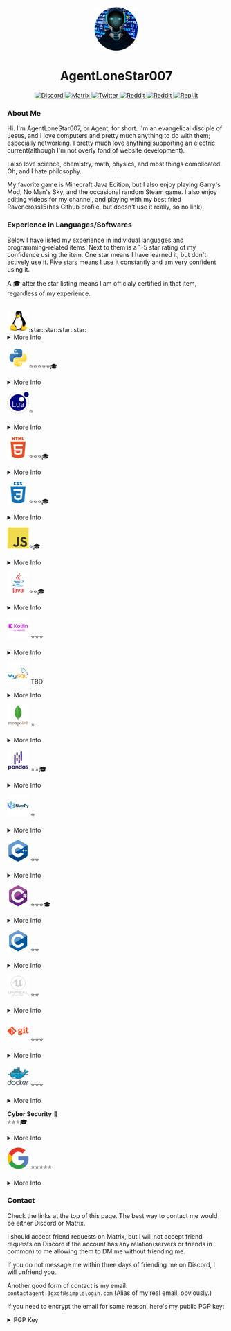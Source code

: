 <!--Header-->
<div id="header" align="center">
  <img src="/assets/profile-pic.png" width="100"/>
  <h1>AgentLoneStar007</h1>
  
  <a href="https://discordapp.com/users/403735483961704450">
    <img src="https://img.shields.io/badge/Discord-white?logo=discord&logoColor=Hex(7289da)" alt="Discord"/>
  </a>
  
  <a href="https://matrix.to/#/@agentlonestar007:matrix.org">
    <img src="https://img.shields.io/badge/Matrix-gray?logo=matrix&logoColor=white" alt="Matrix"/>
  </a>
  
  <a href="https://twitter.com/YaBoiAgent">
    <img src="https://img.shields.io/badge/Twitter-darkblue?logo=twitter&logoColor=blue" alt="Twitter"/>
  </a>
  
  <a href="https://www.reddit.com/user/RobCo-Industries">
    <img src="https://img.shields.io/badge/Reddit-maroon?logo=reddit&logoColor=red" alt="Reddit"/>
  </a>
  
  <a href="https://www.youtube.com/channel/UC9M6PQlY2ZFj1wC_j09nwAQ">
    <img src="https://img.shields.io/badge/Youtube-white?logo=youtube&logoColor=red" alt="Reddit"/>
  </a>
  
  <a href="https://replit.com/@AgentLoneStar">
    <img src="https://img.shields.io/badge/Repl.it-blue?logo=replit&logoColor=white" alt="Repl.it"/>
  </a>
</div>

<!--Body-->
### About Me
Hi. I'm AgentLoneStar007, or Agent, for short. I'm an evangelical disciple of Jesus, and I
love computers and pretty much anything to do with them; especially networking. I pretty much
love anything supporting an electric current(although I'm not overly fond of website development).

I also love science, chemistry, math, physics, and most things complicated.
Oh, and I hate philosophy. 

My favorite game is Minecraft Java Edition, but I also enjoy playing Garry's Mod, No Man's Sky,
and the occasional random Steam game. I also enjoy editing videos for my channel, and playing
with my best fried Ravencross15(has Github profile, but doesn't use it really, so no link).

### Experience in Languages/Softwares
Below I have listed my experience in individual languages and programming-related items.
Next to them is a 1-5 star rating of my confidence using the item. One star means I have learned it,
but don't actively use it. Five stars means I use it constantly and am very confident using it.

A :mortar_board: after the star listing means I am officialy certified in that item, regardless of
my experience.

<br>

<div id="experience-icons">
  <img src="https://raw.githubusercontent.com/devicons/devicon/1119b9f84c0290e0f0b38982099a2bd027a48bf1/icons/linux/linux-original.svg" width="50" height="50"/>:star::star::star::star:
  <details>
    <summary>More Info</summary>
    <br>
    I have been daily-driving EndeavourOS(an Arch-based distro) on my<br>
    main PC since about 2021, but I've been using Linux for random<br>
    projects since long before. I am not, by far, a professional Linux<br>
    user, but I do know my way around the terminal/shell.
  </details>
  
  <img src="https://raw.githubusercontent.com/devicons/devicon/1119b9f84c0290e0f0b38982099a2bd027a48bf1/icons/python/python-original.svg" width="50" height="50"/>:star::star::star::star::star::mortar_board:
  <details>
    <summary>More Info</summary>
    <br>
    Python is the first language I ever learned, way back since 2015.<br>
    I've used it for pretty much everything that doesn't require use<br>
    of a different language.
  </details>
  
  <img src="https://raw.githubusercontent.com/devicons/devicon/1119b9f84c0290e0f0b38982099a2bd027a48bf1/icons/lua/lua-original-wordmark.svg" width="50" height="50"/>:star:
  <details>
    <summary>More Info</summary>
    <br>
    I've worked with Lua before because I made a few Garry's Mod addons,<br>
    but I've never taken a course on it. The only experience I have is<br>
    just some Googling. Due to it's simple syntax, however, it would probably<br>
    be easy to use and learn along the way.
  </details>
  
  <img src="https://raw.githubusercontent.com/devicons/devicon/1119b9f84c0290e0f0b38982099a2bd027a48bf1/icons/html5/html5-plain-wordmark.svg" width="50" height="50"/>:star::star::star::mortar_board:
  <details>
    <summary>More Info</summary>
    <br>
    I took a course on HTML/CSS/Js a long while back, and am fully capable<br>
    of creating super-simple websites using them.
  </details>
  
  <img src="https://raw.githubusercontent.com/devicons/devicon/1119b9f84c0290e0f0b38982099a2bd027a48bf1/icons/css3/css3-plain-wordmark.svg" width="50" height="50"/>:star::star::star::mortar_board:
  <details>
    <summary>More Info</summary>
    <br>
    See HTML More Info.
  </details>
  
  <img src="https://raw.githubusercontent.com/devicons/devicon/1119b9f84c0290e0f0b38982099a2bd027a48bf1/icons/javascript/javascript-original.svg" width="50" height="50"/>:star::mortar_board:
  <details>
    <summary>More Info</summary>
    <br>
    I have experience in Javascript and would be capable of using it(with a<br>
    ton of Googling), but I hate it. Don't ask me to use it.
  </details>
  
  <img src="https://raw.githubusercontent.com/devicons/devicon/1119b9f84c0290e0f0b38982099a2bd027a48bf1/icons/java/java-original-wordmark.svg" width="50" height="50"/>:star::star::mortar_board:
  <details>
    <summary>More Info</summary>
    <br>
    I would be confident in using Java, but I do not use it 24/7. By far.
  </details>
  
  <img src="https://raw.githubusercontent.com/devicons/devicon/1119b9f84c0290e0f0b38982099a2bd027a48bf1/icons/kotlin/kotlin-plain-wordmark.svg" width="50" height="50"/> :star::star::star:
  <details>
    <summary>More Info</summary>
    <br>
    I am sadly not certified in this course due to a bit of an error with<br>
    W3Schools, but I did take the entire course, and am confident in using it.
  </details>
  
  <img src="https://raw.githubusercontent.com/devicons/devicon/1119b9f84c0290e0f0b38982099a2bd027a48bf1/icons/mysql/mysql-original-wordmark.svg" width="50" height="50"/> TBD
  <details>
    <summary>More Info</summary>
    <br>
    I mark this as to be determined due to the fact I'm still taking a<br>
    couse on MySQL and data analytics.
  </details>
  
  <img src="https://raw.githubusercontent.com/devicons/devicon/1119b9f84c0290e0f0b38982099a2bd027a48bf1/icons/mongodb/mongodb-original-wordmark.svg" width="50" height="50"/> :star:
  <details>
    <summary>More Info</summary>
    <br>
    Technically I am certified in this, but it's a sub-certification<br>
    of Python. (MongoDB was taught in the Python course.)
  </details>
  
  <img src="https://raw.githubusercontent.com/devicons/devicon/1119b9f84c0290e0f0b38982099a2bd027a48bf1/icons/pandas/pandas-original-wordmark.svg" width="50" height="50"/> :star::star::mortar_board:
  <details>
    <summary>More Info</summary>
    <br>
    Not much information to give, besides I'm certified in it and have<br>
    some minor experience in Pandas.
  </details>
  
  <img src="https://raw.githubusercontent.com/devicons/devicon/1119b9f84c0290e0f0b38982099a2bd027a48bf1/icons/numpy/numpy-original-wordmark.svg" width="50" height="50"/> :star:
  <details>
    <summary>More Info</summary>
    <br>
    Learning NumPy was the most mind-numbing experience in my life.<br>
    I would rather make an OS in Javascript than<br>
    use NumPy for a project. (Impossible, I know; shush.)
  </details>
  
  <img src="https://raw.githubusercontent.com/devicons/devicon/1119b9f84c0290e0f0b38982099a2bd027a48bf1/icons/cplusplus/cplusplus-original.svg" width="50" height="50"/> :star::star:
  <details>
    <summary>More Info</summary>
    <br>
    I learned C++ to work on The Aetheria Project, made in Unreal Engine.
  </details>
  
  <img src="https://raw.githubusercontent.com/devicons/devicon/1119b9f84c0290e0f0b38982099a2bd027a48bf1/icons/csharp/csharp-original.svg" width="50" height="50"/> :star::star::star::mortar_board:
  <details>
    <summary>More Info</summary>
    <br>
    C# is relatively simple and I would be confident using it in a project.
  </details>
  
  <img src="https://raw.githubusercontent.com/devicons/devicon/1119b9f84c0290e0f0b38982099a2bd027a48bf1/icons/c/c-original.svg" width="50" height="50"/> :star::star:
  <details>
    <summary>More Info</summary>
    <br>
    C is way less complex than I expected. I would be confident in using it for smaller projects,<br>
    but maybe not for large-scale systems.
  </details>
  
  <img src="/assets/unreal-engine-logo.png" width="50" height="50"/> :star::star:
  <details>
    <summary>More Info</summary>
    <br>
    I will slowly but surely get more and more experience in Unreal Engine,<br>
    but for now I will leave it at two stars.
  </details>
  
  <img src="https://raw.githubusercontent.com/devicons/devicon/1119b9f84c0290e0f0b38982099a2bd027a48bf1/icons/git/git-plain-wordmark.svg" width="50" height="50"/> :star::star::star:
  <details>
    <summary>More Info</summary>
    <br>
    I don't have a lot of experience with the Git commandline, but<br>
    I do know my way around Github and Git in general. I mainly use<br>
    Gitkraken for my visual Git client due to it's Linux compatibility.
  </details>
  
  <img src="https://raw.githubusercontent.com/devicons/devicon/1119b9f84c0290e0f0b38982099a2bd027a48bf1/icons/docker/docker-original-wordmark.svg" width="50" height="50"/> :star::star::star:
  <details>
    <summary>More Info</summary>
    <br>
    I recently learned the power of Docker when attempting to create<br>
    a MariaDB container. Since then I have learned the power of the<br>
    wonderful Docker.
  </details>
  
 <strong>Cyber Security</strong> :closed_lock_with_key:<br>
 :star::star::star::mortar_board:
  <details>
    <summary>More Info</summary>
    <br>
    I took a course on cyber security a while back on W3Schools, so I<br>
    thought I'd mention it here.
  </details>
  
  <img src="https://raw.githubusercontent.com/devicons/devicon/1119b9f84c0290e0f0b38982099a2bd027a48bf1/icons/google/google-original.svg" width="50" height="50"/> :star::star::star::star::star:
  <details>
    <summary>More Info</summary>
    <br>
    Like all other developers, I am very capable of searching Google<br>
    for solutions to my programming problems.
  </details>
</div>

### Contact
Check the links at the top of this page. The best way to contact me would be either
Discord or Matrix.

I should accept friend requests on Matrix, but I will not accept friend requests on Discord
if the account has any relation(servers or friends in common) to me allowing them to DM me
without friending me.

If you do not message me within three days of friending me on Discord, I will unfriend you.

Another good form of contact is my email: `contactagent.3gxdf@simplelogin.com` (Alias of my
real email, obviously.)

If you need to encrypt the email for some reason, here's my public PGP key:
<details>
<summary>PGP Key</summary>
<br>
  
```
-----BEGIN PGP PUBLIC KEY BLOCK-----
xsFNBGJya5kBEADLGc7lMR2+26oNB7IWyYTsnZRX4WlCjvVWZ3JgcS9kxYL4
v6in3Bvz9Z//Fkk+RAr7/w64+Rk4UGjxDqZrCmxkh3Bgt2I3JEqAuJQQkAKc
EUQCC15DHA508yeQPTZeSb8pJwo2maZi1jZZ+iXokzNA+oz8VF0gel+cpbJM
oPXxgAmmI3cgY0E/jqJ63xPppyp7tXwjL0S5RmkDXsPpCTfagUocGlGm+nGx
rjXDBiOASlofYeMgCfmKE/xZa2HB07xA0s7/lcFFgF29WrDfmCdZmkkjmqWC
gKFqBMEfUI6esplYrLuvKJ6PBws4G2b9wQDnE0qf2D2QPGBi54Hhc+2bCY9f
5R/ZS1fJo762Ui+oOaFioCj4hHdMPjJO5s2Ax+wX0WQnB8wG99yTtFWzvetF
e3OFvqAnmt5KctDpdwF9SEz88f2lr6nLMbmXEPdJpGxEvKFQqdozU2DGLTnV
t/pE+oEfTZf9yhDWAc9aZGhMxfkEJRgbGK4kgmgijUd1LmCapeeEbMwQNM5c
FjzNZ2oFfZ7E+mw1wGUQl2MlzLR4Dmy9ydqIbkru/IMZU6tWIIWrKWYv7Bj+
rpSnycWYde2+r5nPWtmInoO042GkLD6bcguidrWiZo+FdekDiAZtW1hPoltf
itU9qoz2lGVYrIxjU0CQvQIdNWZOc2vHA0PNPwARAQABzSxBZ2VudCBMb25l
U3RhciA8YWdlbnRsb25lc3RhcjAwN0ByaXNldXAubmV0PsLBdQQQAQgAHwUC
YnJrmQYLCQcIAwIEFQgKAgMWAgECGQECGwMCHgEACgkQ157zPD8EnyDDSA/6
AiD8/pWPp7bBrualya5yoDVisxWSD8IcyukZz+owjhCmDs+PYj8px+t00LhW
ZYWj32r+o/p8c4gtfq21KENbJQhqqeWPI9KsYREtEfhjWDB4xvCCmM+OXXkq
NAPj0Cgs0hevlOTO9hUbHNqo4UoqXtYwS93fDfCTPsEwinPm55GiMwskRoUx
72Oayd6IfZwBGGpQGXuJ7iJ42YYVTwG+0I8NDJJpXLXT13eXjjwwIrCFfig0
I72h/DS1DUdExk5hovJ3zD1d8tnfU3GMxDpsUlnDCfDq8Id+vnjbfArgb148
puJkBg3jDqn0HXqdqFjeh7RJZ70n6HbV6X0/MGC0i+hsLqdX22mi1RwBNqdz
4JMqHVRbfU7aMQMgY8ybhBH20Juk5aHoM5qaN3SkmyCMbITv1guvoR7G7wBH
hTIB4T6G53dVKjEtsR16cW7Ixzwu4pXhbVct9JPUm35ekgUYvHgbXig0aYd9
Sb3U5zvxaJubZaONBv1YcjBzQfmlYRLsJtvgKYM+iegs1rSLbGVmufA5emuR
ak9p9nzVXxxL4N3TuaY3Xk8PvF1wC6WOqnB80c2bllq48wW62K6LhmC5dRHi
UehQ291K2E+k3EGygRqrnxdQ+BEUhQcIGsiVm51dZoNGqwQWIJni/v74JcTW
4sbFTe5cKHeCzmPc0H3fep3OwU0EYnJrmQEQALb4JaSN9yNJDbdr6EHGx8H9
bCO2qSYxWQnKZYYA0b1G1YPTwiki6zskoGTMyBhtVl0xdsVt1xwX859tnAmC
YHm0N2RDWw7FTkOIt+dbvCT1lckAHPoJBeBDSRU5UR7rPc3GXi+Eah4SpbpY
RmVl7oAhubFFxNFGpp34CIBDLThPN6bxPPGHrIbu6kx2jf+qD1gW0vu5FOCS
wzCy+2bIOz0vxq5ExUN6BNMjhMpMlXaZhmIiOxUHAxQz+l+dESk3dXHZWwJ4
qYVvnD9ms27GCabf7nSo5y2Rl/9hp5gmOWd/XhTER/oeNTapIgGd9mmgtqLk
8AnRK8MJtgUg4YPgnrEvoJaU7tqLA4J7DyR58vDj5Uq9qLi36NjHhVeO/emU
nKhumqOvpaZA+mqBNIQ7Qd0wZIuHAOFlQE4QYiDeOC5OsbnptSwvdqzQXnEQ
1N2B+mWO4VKvT1Ua7ThhoPIHPgQYiH2TX7uo3+MY7lXThxpcSdM9szVKGuYo
yRdPNEW6ySUkoogCd207jP3aOSx2ZAt/jeiSVJ0CEy+FYrZskz5yA6BRY5Iv
1OfRPr8lv4phDERMpzOQPT/mDc/8VV4BTgzTPhf9cn35dkW+ZP24uVUFw1+R
GiMXfDHJkzgVGkgkqcYE20XmMSiUopl31x+kZVjfg+67N+dE415OZ2B+/ww9
ABEBAAHCwV8EGAEIAAkFAmJya5kCGwwACgkQ157zPD8EnyBCQg//blsHVl1Q
Zm43nUdoyY55IJ0Yfwl9x6iFRLQzdwPTyCKg8wPisRa/4Do4gEJKF3sbzRcv
i2aYTXN5sgVpIaK4G46GKvhXu8V+BvJ2ndoZ2ygMl6oSeloeH2FRntG/GPMZ
kBvULbtrL+BHykc/oP2tbVy1jpGgT/nsZ4zbVGA8s7VSAZW0UXkDExsEhNfs
ZYltcgipCwoxU4yTg1BcdVwEvj2AD8JMQgh8122KYzUslcRXIgi4u7+JOBlE
wNDEQ1JCq05niu0wIv4X/kGAXO8CqzP3oSZxPTEliT6RvZCOzlLIePSh/Bkk
9P0/9HoLdDd00YEMObMYpi80Pce+UCG6mISjjg2PuITnsP3JKvOWhURWLhS/
0h1P97cTocrr2BTo0HC7zi7CZl3eL+irQyMPDn7EI+LkfUGsCvv71uhWVJQK
rlGJ9qUTn/riVu4Ir2gw8QsZvD9KJN+J6g2YGJ7IEngg7yXud6kpo6g5PTyF
MB4YleD16avdMxB7gCGnc1jx6cR8tfuQT1ktZjdVdAjKPIpYkXO0rbTmcRz9
S9y79bnzsHXfn/Y+vQpyUorZxhPDociDOelXKA8/2phBU3mdoLr7brRojH99
PlzA7rVx4Xu1lrYPhIOtzOQra/Q1BqGsabrmuZ6OrZgFe/Be0kVZsGZCuRIV
WAqsrgAWx4WU1bY=
=mFZU
-----END PGP PUBLIC KEY BLOCK-----
```
</details>


